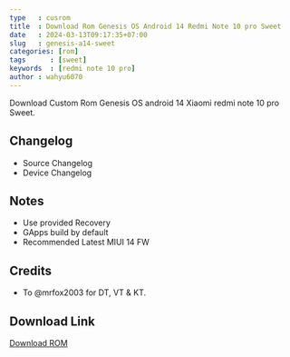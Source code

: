 ```yaml
---
type   : cusrom
title  : Download Rom Genesis OS Android 14 Redmi Note 10 pro Sweet
date   : 2024-03-13T09:17:35+07:00
slug   : genesis-a14-sweet
categories: [rom]
tags      : [sweet]
keywords  : [redmi note 10 pro]
author : wahyu6070
---
```


Download Custom Rom Genesis OS android 14 Xiaomi redmi note 10 pro Sweet.

## Changelog
- Source Changelog 
- Device Changelog

## Notes
- Use provided Recovery
- GApps build by default 
- Recommended Latest MIUI 14 FW 

## Credits
- To @mrfox2003 for DT, VT & KT.

## Download Link
[Download ROM](https://www.genesisos.dev/devices/sweet)

